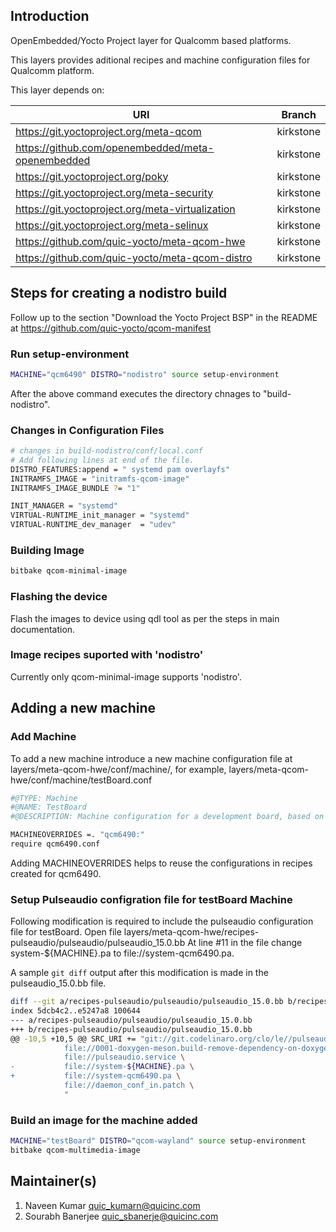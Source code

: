 ## Introduction
OpenEmbedded/Yocto Project layer for Qualcomm based platforms.

This layers provides aditional recipes and machine configuration files for Qualcomm platform.

This layer depends on:

| URI    | Branch |
| -------- | ------- |
| https://git.yoctoproject.org/meta-qcom | kirkstone |
| https://github.com/openembedded/meta-openembedded | kirkstone |
| https://git.yoctoproject.org/poky | kirkstone |
| https://git.yoctoproject.org/meta-security | kirkstone |
| https://git.yoctoproject.org/meta-virtualization | kirkstone |
| https://git.yoctoproject.org/meta-selinux | kirkstone |
| https://github.com/quic-yocto/meta-qcom-hwe | kirkstone |
| https://github.com/quic-yocto/meta-qcom-distro | kirkstone |

## Steps for creating a nodistro build
Follow up to the section "Download the Yocto Project BSP"
in the README at https://github.com/quic-yocto/qcom-manifest

### Run setup-environment
```bash
MACHINE="qcm6490" DISTRO="nodistro" source setup-environment
```
After the above command executes the directory chnages to "build-nodistro".

### Changes in Configuration Files
```bash
# changes in build-nodistro/conf/local.conf
# Add following lines at end of the file.
DISTRO_FEATURES:append = " systemd pam overlayfs"
INITRAMFS_IMAGE = "initramfs-qcom-image"
INITRAMFS_IMAGE_BUNDLE ?= "1"

INIT_MANAGER = "systemd"
VIRTUAL-RUNTIME_init_manager = "systemd"
VIRTUAL-RUNTIME_dev_manager  = "udev"
```

### Building Image
```bash
bitbake qcom-minimal-image
```

### Flashing the device
Flash the images to device using qdl tool as per the steps in main documentation.

### Image recipes suported with 'nodistro'
Currently only qcom-minimal-image supports 'nodistro'.


## Adding a new machine
### Add Machine
To add a new machine introduce a new machine configuration
file at layers/meta-qcom-hwe/conf/machine/, for example,
layers/meta-qcom-hwe/conf/machine/testBoard.conf

```bash
#@TYPE: Machine
#@NAME: TestBoard
#@DESCRIPTION: Machine configuration for a development board, based on Qualcomm QCM6490

MACHINEOVERRIDES =. "qcm6490:"
require qcm6490.conf
```
Adding MACHINEOVERRIDES helps to reuse the configurations in recipes created for qcm6490.

### Setup Pulseaudio configration file for testBoard Machine
Following modification is required to include the pulseaudio configuration file for testBoard.
Open file layers/meta-qcom-hwe/recipes-pulseaudio/pulseaudio/pulseaudio_15.0.bb
At line #11 in the file change system-${MACHINE}.pa to file://system-qcm6490.pa.

A sample `git diff` output after this modification is made in the pulseaudio_15.0.bb file.
```bash
diff --git a/recipes-pulseaudio/pulseaudio/pulseaudio_15.0.bb b/recipes-pulseaudio/pulseaudio/pulseaudio_15.0.bb
index 5dcb4c2..e5247a8 100644
--- a/recipes-pulseaudio/pulseaudio/pulseaudio_15.0.bb
+++ b/recipes-pulseaudio/pulseaudio/pulseaudio_15.0.bb
@@ -10,5 +10,5 @@ SRC_URI += "git://git.codelinaro.org/clo/le//pulseaudio.git;protocol=https;rev=0
            file://0001-doxygen-meson.build-remove-dependency-on-doxygen-bin.patch \
            file://pulseaudio.service \
-           file://system-${MACHINE}.pa \
+           file://system-qcm6490.pa \
            file://daemon_conf_in.patch \
            "
```

### Build an image for the machine added
```bash
MACHINE="testBoard" DISTRO="qcom-wayland" source setup-environment
bitbake qcom-multimedia-image
```


## Maintainer(s)
1. Naveen Kumar <quic_kumarn@quicinc.com>
2. Sourabh Banerjee <quic_sbanerje@quicinc.com>
